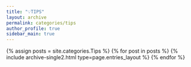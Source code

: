```yaml
---
title: "💡TIPS"
layout: archive
permalink: categories/tips
author_profile: true
sidebar_main: true
---
```


{% assign posts = site.categories.Tips %}
{% for post in posts %} {% include archive-single2.html type=page.entries_layout %} {% endfor %}